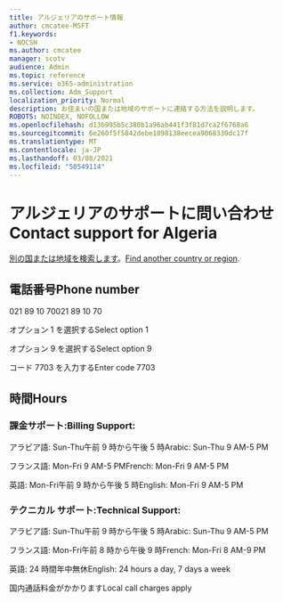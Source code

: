 ```yaml
---
title: アルジェリアのサポート情報
author: cmcatee-MSFT
f1.keywords:
- NOCSH
ms.author: cmcatee
manager: scotv
audience: Admin
ms.topic: reference
ms.service: o365-administration
ms.collection: Adm_Support
localization_priority: Normal
description: お住まいの国または地域のサポートに連絡する方法を説明します。
ROBOTS: NOINDEX, NOFOLLOW
ms.openlocfilehash: d13b995b5c380b1a96ab441f3f81d7ca2f6768a6
ms.sourcegitcommit: 6e260f5f5842debe1098138eecea9068330dc17f
ms.translationtype: MT
ms.contentlocale: ja-JP
ms.lasthandoff: 03/08/2021
ms.locfileid: "50549114"
---
```

# <a name="contact-support-for-algeria"></a><span data-ttu-id="7d358-103">アルジェリアのサポートに問い合わせ</span><span class="sxs-lookup"><span data-stu-id="7d358-103">Contact support for Algeria</span></span>

<span data-ttu-id="7d358-104">[別の国または地域を検索します](../contact-support-for-business-products.md)。</span><span class="sxs-lookup"><span data-stu-id="7d358-104">[Find another country or region](../contact-support-for-business-products.md).</span></span>

## <a name="phone-number"></a><span data-ttu-id="7d358-105">電話番号</span><span class="sxs-lookup"><span data-stu-id="7d358-105">Phone number</span></span>
<span data-ttu-id="7d358-106">021 89 10 70</span><span class="sxs-lookup"><span data-stu-id="7d358-106">021 89 10 70</span></span>

<span data-ttu-id="7d358-107">オプション 1 を選択する</span><span class="sxs-lookup"><span data-stu-id="7d358-107">Select option 1</span></span>

<span data-ttu-id="7d358-108">オプション 9 を選択する</span><span class="sxs-lookup"><span data-stu-id="7d358-108">Select option 9</span></span>

<span data-ttu-id="7d358-109">コード 7703 を入力する</span><span class="sxs-lookup"><span data-stu-id="7d358-109">Enter code 7703</span></span>

## <a name="hours"></a><span data-ttu-id="7d358-110">時間</span><span class="sxs-lookup"><span data-stu-id="7d358-110">Hours</span></span>
### <a name="billing-support"></a><span data-ttu-id="7d358-111">課金サポート:</span><span class="sxs-lookup"><span data-stu-id="7d358-111">Billing Support:</span></span>

<span data-ttu-id="7d358-112">アラビア語: Sun-Thu午前 9 時から午後 5 時</span><span class="sxs-lookup"><span data-stu-id="7d358-112">Arabic: Sun-Thu 9 AM-5 PM</span></span>

<span data-ttu-id="7d358-113">フランス語: Mon-Fri 9 AM-5 PM</span><span class="sxs-lookup"><span data-stu-id="7d358-113">French: Mon-Fri 9 AM-5 PM</span></span>

<span data-ttu-id="7d358-114">英語: Mon-Fri午前 9 時から午後 5 時</span><span class="sxs-lookup"><span data-stu-id="7d358-114">English: Mon-Fri 9 AM-5 PM</span></span>

### <a name="technical-support"></a><span data-ttu-id="7d358-115">テクニカル サポート:</span><span class="sxs-lookup"><span data-stu-id="7d358-115">Technical Support:</span></span>

<span data-ttu-id="7d358-116">アラビア語: Sun-Thu午前 9 時から午後 5 時</span><span class="sxs-lookup"><span data-stu-id="7d358-116">Arabic: Sun-Thu 9 AM-5 PM</span></span>

<span data-ttu-id="7d358-117">フランス語: Mon-Fri午前 8 時から午後 9 時</span><span class="sxs-lookup"><span data-stu-id="7d358-117">French: Mon-Fri 8 AM-9 PM</span></span>

<span data-ttu-id="7d358-118">英語: 24 時間年中無休</span><span class="sxs-lookup"><span data-stu-id="7d358-118">English: 24 hours a day, 7 days a week</span></span>

<span data-ttu-id="7d358-119">国内通話料金がかかります</span><span class="sxs-lookup"><span data-stu-id="7d358-119">Local call charges apply</span></span>
